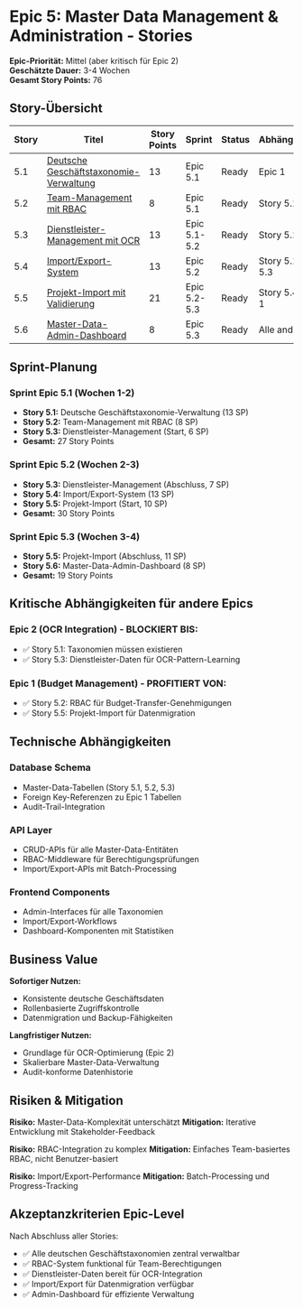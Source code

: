 # Epic 5: Master Data Management & Administration - Stories

**Epic-Priorität:** Mittel (aber kritisch für Epic 2)  
**Geschätzte Dauer:** 3-4 Wochen  
**Gesamt Story Points:** 76

## Story-Übersicht

| Story | Titel | Story Points | Sprint | Status | Abhängigkeiten |
|-------|-------|--------------|--------|--------|----------------|
| 5.1 | [Deutsche Geschäftstaxonomie-Verwaltung](story-5.1-deutsche-geschaeftstaxonomie-verwaltung.md) | 13 | Epic 5.1 | Ready | Epic 1 |
| 5.2 | [Team-Management mit RBAC](story-5.2-team-management-rbac.md) | 8 | Epic 5.1 | Ready | Story 5.1 |
| 5.3 | [Dienstleister-Management mit OCR](story-5.3-dienstleister-management-ocr.md) | 13 | Epic 5.1-5.2 | Ready | Story 5.1 |
| 5.4 | [Import/Export-System](story-5.4-import-export-system.md) | 13 | Epic 5.2 | Ready | Story 5.1, 5.2, 5.3 |
| 5.5 | [Projekt-Import mit Validierung](story-5.5-projekt-import-deutsche-validierung.md) | 21 | Epic 5.2-5.3 | Ready | Story 5.4, Epic 1 |
| 5.6 | [Master-Data-Admin-Dashboard](story-5.6-master-data-admin-dashboard.md) | 8 | Epic 5.3 | Ready | Alle anderen |

## Sprint-Planung

### Sprint Epic 5.1 (Wochen 1-2)
- **Story 5.1:** Deutsche Geschäftstaxonomie-Verwaltung (13 SP)
- **Story 5.2:** Team-Management mit RBAC (8 SP)
- **Story 5.3:** Dienstleister-Management (Start, 6 SP)
- **Gesamt:** 27 Story Points

### Sprint Epic 5.2 (Wochen 2-3)
- **Story 5.3:** Dienstleister-Management (Abschluss, 7 SP)
- **Story 5.4:** Import/Export-System (13 SP)
- **Story 5.5:** Projekt-Import (Start, 10 SP)
- **Gesamt:** 30 Story Points

### Sprint Epic 5.3 (Wochen 3-4)
- **Story 5.5:** Projekt-Import (Abschluss, 11 SP)
- **Story 5.6:** Master-Data-Admin-Dashboard (8 SP)
- **Gesamt:** 19 Story Points

## Kritische Abhängigkeiten für andere Epics

### Epic 2 (OCR Integration) - BLOCKIERT BIS:
- ✅ Story 5.1: Taxonomien müssen existieren
- ✅ Story 5.3: Dienstleister-Daten für OCR-Pattern-Learning

### Epic 1 (Budget Management) - PROFITIERT VON:
- ✅ Story 5.2: RBAC für Budget-Transfer-Genehmigungen
- ✅ Story 5.5: Projekt-Import für Datenmigration

## Technische Abhängigkeiten

### Database Schema
- Master-Data-Tabellen (Story 5.1, 5.2, 5.3)
- Foreign Key-Referenzen zu Epic 1 Tabellen
- Audit-Trail-Integration

### API Layer
- CRUD-APIs für alle Master-Data-Entitäten
- RBAC-Middleware für Berechtigungsprüfungen
- Import/Export-APIs mit Batch-Processing

### Frontend Components
- Admin-Interfaces für alle Taxonomien
- Import/Export-Workflows
- Dashboard-Komponenten mit Statistiken

## Business Value

**Sofortiger Nutzen:**
- Konsistente deutsche Geschäftsdaten
- Rollenbasierte Zugriffskontrolle
- Datenmigration und Backup-Fähigkeiten

**Langfristiger Nutzen:**
- Grundlage für OCR-Optimierung (Epic 2)
- Skalierbare Master-Data-Verwaltung
- Audit-konforme Datenhistorie

## Risiken & Mitigation

**Risiko:** Master-Data-Komplexität unterschätzt
**Mitigation:** Iterative Entwicklung mit Stakeholder-Feedback

**Risiko:** RBAC-Integration zu komplex
**Mitigation:** Einfaches Team-basiertes RBAC, nicht Benutzer-basiert

**Risiko:** Import/Export-Performance
**Mitigation:** Batch-Processing und Progress-Tracking

## Akzeptanzkriterien Epic-Level

Nach Abschluss aller Stories:
- ✅ Alle deutschen Geschäftstaxonomien zentral verwaltbar
- ✅ RBAC-System funktional für Team-Berechtigungen
- ✅ Dienstleister-Daten bereit für OCR-Integration
- ✅ Import/Export für Datenmigration verfügbar
- ✅ Admin-Dashboard für effiziente Verwaltung